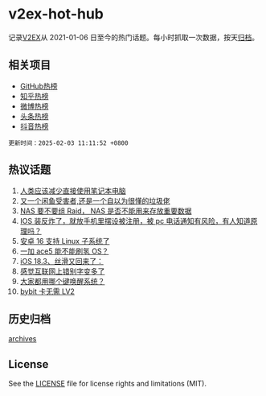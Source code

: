 # v2ex-hot-hub

 记录[V2EX](https://www.v2ex.com/)从 2021-01-06 日至今的热门话题。每小时抓取一次数据，按天[归档](archives)。
 
 ## 相关项目

- [GitHub热榜](https://github.com/it985/github-hot-hub)
- [知乎热榜](https://github.com/it985/zhihu-hot-hub)
- [微博热榜](https://github.com/it985/weibo-hot-hub)
- [头条热榜](https://github.com/it985/toutiao-hot-hub)
- [抖音热榜](https://github.com/it985/douyin-hot-hub)


 `更新时间：2025-02-03 11:11:52 +0800`

## 热议话题

1. [人类应该减少直接使用笔记本电脑](https://www.v2ex.com/t/1108591)
1. [又一个闲鱼受害者,还是一个自以为很懂的垃圾佬](https://www.v2ex.com/t/1108623)
1. [NAS 要不要组 Raid， NAS 是否不能用来存放重要数据](https://www.v2ex.com/t/1108608)
1. [IOS 装反炸了，就放手机里摆设被注册，被 pc 电话通知有风险，有人知道原理吗？](https://www.v2ex.com/t/1108606)
1. [安卓 16 支持 Linux 子系统了](https://www.v2ex.com/t/1108636)
1. [一加 ace5 能不能刷氢 OS？](https://www.v2ex.com/t/1108592)
1. [iOS 18.3、丝滑又回来了：](https://www.v2ex.com/t/1108611)
1. [感觉互联网上错别字变多了](https://www.v2ex.com/t/1108674)
1. [大家都用哪个键唤醒系统？](https://www.v2ex.com/t/1108598)
1. [bybit 卡无需 LV2](https://www.v2ex.com/t/1108622)

## 历史归档

[archives](archives)

## License

See the [LICENSE](LICENSE) file for license rights and limitations (MIT).
